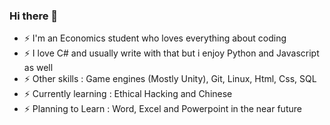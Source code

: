### Hi there 👋



<!--
**dedeogluhu/dedeogluhu** is a ✨ _special_ ✨ repository because its `README.md` (this file) appears on your GitHub profile.-->

- ⚡ I'm an Economics student who loves everything about coding
- ⚡ I love C# and usually write with that but i enjoy Python and Javascript as well
- ⚡ Other skills : Game engines (Mostly Unity), Git, Linux, Html, Css, SQL
- ⚡ Currently learning : Ethical Hacking and Chinese
- ⚡ Planning to Learn : Word, Excel and Powerpoint in the near future
